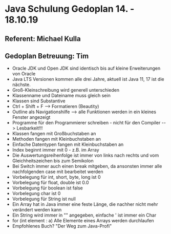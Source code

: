 Java Schulung Gedoplan 14. - 18.10.19
=====================================

Referent: Michael Kulla
-----------------------

Gedoplan Betreuung: Tim
-----------------------

- Oracle JDK und Open JDK sind identisch bis auf kleine Erweiterungen von Oracle
- Java LTS Versionen kommen alle drei Jahre, aktuell ist Java 11, 17 ist die nächste.
- Groß-Kleinschreibung wird generell unterschieden
- Klassenname und Dateiname muss gleich sein
- Klassen sind Substantive
- Ctrl + Shift + F --> Formatieren (Beautity)
- Outline als Navigationshilfe --> alle Funktionen werden in ein kleines Fenster angezeigt
- Programme für den Programmierer schreiben - nicht für den Compiler --> Lesbarkeit!!!
- Klassen fangen mit Großbuchstaben an
- Methoden fangen mit Kleinbuchstaben an
- Einfache Datentypen fangen mit Kleinbuchstaben an
- Index beginnt immer mit 0 - z.B. im Array
- Die Auswertungsreihenfolge ist immer von links nach rechts und vom Gleichheitszeichen bis zum Semikolon
- Bei Switch immer auch einen break mitgeben, da ansonsten immer alle nachfolgenden case mit bearbeitet werden
- Vorbelegung für int, short, byte, long ist 0
- Vorbelegung für float, double ist 0.0
- Vorbelegung für boolean ist false
- Vorbelegung char ist 0
- Vorbelegung für String ist null
- Ein Array hat in Java immer eine feste Länge, die nachher nicht mehr verändert werden kann
- Ein String wird immer in "" angegeben, einfache ' ist immer ein Char
- for (int element : a)   Alle Elemente eines Arrays werden durchlaufen
- Empfohlenes Buch? "Der Weg zum Java-Profi"

